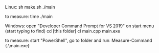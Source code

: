 Linux:
sh make.sh
./main

to measure: 
time ./main



Windows:
open "Developer Command Prompt for VS 2019" on start menu (start typing to find)
cd [this folder]
cl main.cpp 
main.exe

to measure:  start "PowerShell", go to folder and run: 
Measure-Command {.\main.exe}